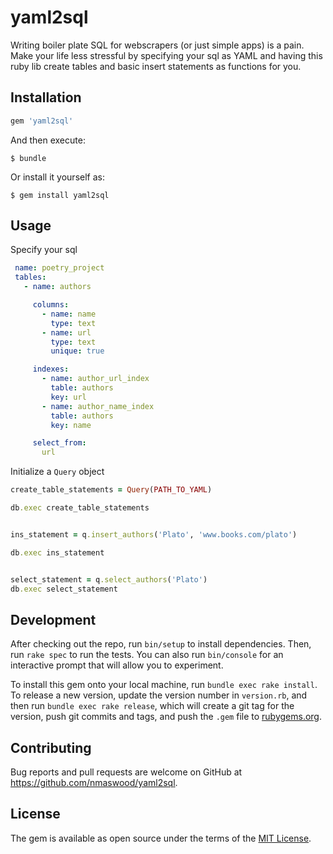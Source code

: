 # yaml2sql

Writing boiler plate SQL for webscrapers (or just simple apps) is a pain. Make your life less stressful by specifying your sql as YAML and having this ruby lib create tables and basic insert statements as functions for you.

## Installation

```ruby
gem 'yaml2sql'
```

And then execute:

    $ bundle

Or install it yourself as:

    $ gem install yaml2sql

## Usage

Specify your sql

```yaml
 name: poetry_project
 tables:
   - name: authors

     columns:
       - name: name
         type: text
       - name: url
         type: text
         unique: true

     indexes:
       - name: author_url_index
         table: authors
         key: url
       - name: author_name_index
         table: authors
         key: name

     select_from:
       url
```

Initialize a `Query` object

```ruby
create_table_statements = Query(PATH_TO_YAML)

db.exec create_table_statements


ins_statement = q.insert_authors('Plato', 'www.books.com/plato')

db.exec ins_statement


select_statement = q.select_authors('Plato')
db.exec select_statement

```

## Development

After checking out the repo, run `bin/setup` to install dependencies. Then, run `rake spec` to run the tests. You can also run `bin/console` for an interactive prompt that will allow you to experiment.

To install this gem onto your local machine, run `bundle exec rake install`. To release a new version, update the version number in `version.rb`, and then run `bundle exec rake release`, which will create a git tag for the version, push git commits and tags, and push the `.gem` file to [rubygems.org](https://rubygems.org).

## Contributing

Bug reports and pull requests are welcome on GitHub at https://github.com/nmaswood/yaml2sql.

## License

The gem is available as open source under the terms of the [MIT License](http://opensource.org/licenses/MIT).
